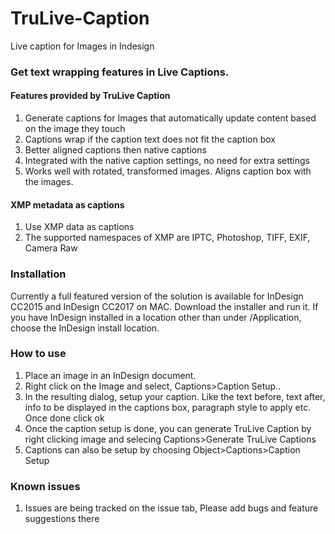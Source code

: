 # TruLive-Caption
Live caption for Images in Indesign
### Get text wrapping features in Live Captions.
#### Features provided by TruLive Caption
1. Generate captions for Images that automatically update content based on the image they touch
2. Captions wrap if the caption text does not fit the caption box
3. Better aligned captions then native captions
4. Integrated with the native caption settings, no need for extra settings
5. Works well with rotated, transformed images. Aligns caption box with the images.

#### XMP metadata as captions
1. Use XMP data as captions
2. The supported namespaces of XMP are IPTC, Photoshop, TIFF, EXIF, Camera Raw

### Installation
Currently a full featured version of the solution is available for InDesign CC2015 and InDesign CC2017 on MAC.
Download the installer and run it. If you have InDesign installed in a location other than under /Application, choose the InDesign install location.

### How to use
1. Place an image in an InDesign document.
2. Right click on the Image and select, Captions>Caption Setup..
3. In the resulting dialog, setup your caption. Like the text before, text after, info to be displayed in the captions box, paragraph style to apply etc. Once done click ok
4. Once the caption setup is done, you can generate TruLive Caption by right clicking image and selecing Captions>Generate TruLive Captions
5. Captions can also be setup by choosing Object>Captions>Caption Setup

### Known issues
1. Issues are being tracked on the issue tab, Please add bugs and feature suggestions there
